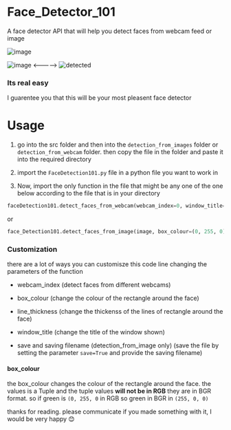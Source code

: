 # Face_Detector_101
A face detector API that will help you detect faces from webcam feed or image

![image](https://img.shields.io/tokei/lines/github/akionsight/Face_Detector_101?style=for-the-badge)

![image](github/me.png) <-----> ![detected](github/me-detected.png) 

### Its real easy
I guarentee you that this will be your most pleasent face detector


# Usage

1. go into the src folder and then into the `detection_from_images` folder or `detection_from_webcam` folder. then copy the file in the folder and paste it into the required directory

2. import the `FaceDetection101.py` file in a python file you want to work in

3. Now, import the only function in the file that might be any one of the one below according to the file that is in your directory

```python
faceDetection101.detect_faces_from_webcam(webcam_index=0, window_title='Faces In Video', box_colour=(0, 255, 0), line_thickness=2)
```

or 
```python
face_Detection101.detect_faces_from_image(image, box_colour=(0, 255, 0), line_thickness=2, window_title='faces in image', save=False, saving_filename=None)
```


### Customization

there are a lot of ways you can customisze this code line changing the parameters of the function 

- webcam_index (detect faces from different webcams)

- box_colour (change the colour of the rectangle around the face)

- line_thickness (change the thickenss of the lines of rectangle around the face)

- window_title (change the title of the window shown)

- save and saving filename (detection_from_image only) (save the file by setting the parameter `save=True` and provide the saving filename) 

#### box_colour 

the box_colour changes the colour of the rectangle around the face. the values is a Tuple and the tuple values **will not be in RGB** they are in BGR format.
so if green is `(0, 255, 0` in RGB
so green in BGR in `(255, 0, 0)`


thanks for reading. please communicate if you made something with it, I would be very happy 😊
